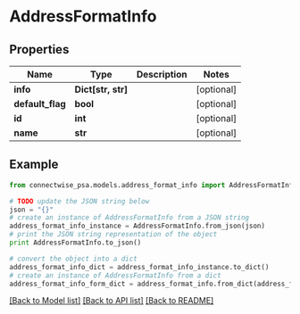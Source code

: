 # AddressFormatInfo


## Properties
Name | Type | Description | Notes
------------ | ------------- | ------------- | -------------
**info** | **Dict[str, str]** |  | [optional] 
**default_flag** | **bool** |  | [optional] 
**id** | **int** |  | [optional] 
**name** | **str** |  | [optional] 

## Example

```python
from connectwise_psa.models.address_format_info import AddressFormatInfo

# TODO update the JSON string below
json = "{}"
# create an instance of AddressFormatInfo from a JSON string
address_format_info_instance = AddressFormatInfo.from_json(json)
# print the JSON string representation of the object
print AddressFormatInfo.to_json()

# convert the object into a dict
address_format_info_dict = address_format_info_instance.to_dict()
# create an instance of AddressFormatInfo from a dict
address_format_info_form_dict = address_format_info.from_dict(address_format_info_dict)
```
[[Back to Model list]](../README.md#documentation-for-models) [[Back to API list]](../README.md#documentation-for-api-endpoints) [[Back to README]](../README.md)


